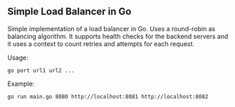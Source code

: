 ## Simple Load Balancer in Go

Simple implementation of a load balancer in Go.
Uses a round-robin as balancing algorithm.
It supports health checks for the backend servers and it uses a context to count retries and attempts for each request.

Usage: 
```    
go port url1 url2 ...
```

Example: 
```
go run main.go 8080 http://localhost:8081 http://localhost:8082
```
